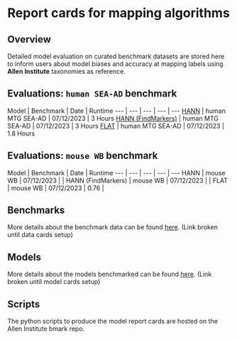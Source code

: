 # Report cards for mapping algorithms

## Overview

Detailed model evaluation on curated benchmark datasets are stored here to inform users about model biases and accuracy at mapping labels using **Allen Institute** taxonomies as reference.

## Evaluations: `human SEA-AD` benchmark

Model | Benchmark | Date | Runtime 
--- | --- | --- | --- | ---
[HANN](./HANN_human.md) | human MTG SEA-AD | 07/12/2023 | 3 Hours 
[HANN (FindMarkers)](./HANN_FindMarkers_human.md) | human MTG SEA-AD | 07/12/2023 | 3 Hours
[FLAT](./FLAT_human.md) | human MTG SEA-AD | 07/12/2023 | 1.8 Hours 

## Evaluations: `mouse WB` benchmark

Model | Benchmark | Date | Runtime
--- | --- | --- | --- | ---
HANN | mouse WB | 07/12/2023 | |
HANN (FindMarkers) | mouse WB | 07/12/2023 | | 
FLAT | mouse WB | 07/12/2023 | 0.76 | 

## Benchmarks
More details about the benchmark data can be found [here](LINK). (Link broken until data cards setup)

## Models
More details about the models benchmarked can be found [here](LINK). (Link broken until model cards setup)

## Scripts

The python scripts to produce the model report cards are hosted on the Allen Institute bmark repo.
